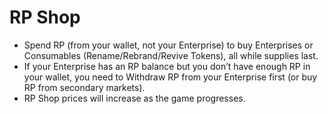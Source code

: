 # RP Shop

- Spend RP (from your wallet, not your Enterprise) to buy Enterprises or Consumables (Rename/Rebrand/Revive Tokens), all while supplies last.
- If your Enterprise has an RP balance but you don’t have enough RP in your wallet, you need to Withdraw RP from your Enterprise first (or buy RP from secondary markets).
- RP Shop prices will increase as the game progresses.